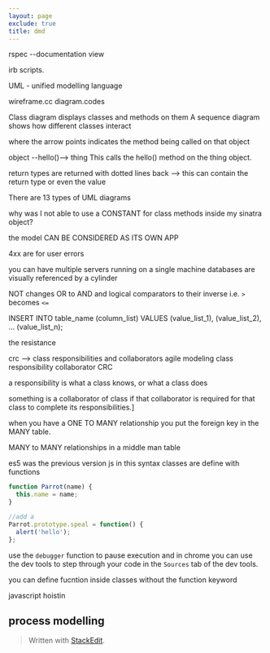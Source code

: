 ```yaml
---
layout: page
exclude: true
title: dmd
---
```


rspec --documentation view

irb scripts.

UML - unified modelling language

wireframe.cc
diagram.codes

Class diagram displays classes and methods on them
A sequence diagram shows how different classes interact

where the arrow points indicates the method being called on that object

object --hello()--> thing
This calls the hello() method on the thing object.

return types are returned with dotted lines back --> this can contain the return type or even the value

There are 13 types of UML diagrams


why was I not able to use a CONSTANT for class methods inside my sinatra object?

the model CAN BE CONSIDERED AS ITS OWN APP

4xx are for user errors

you can have multiple servers running on a single machine
databases are visually referenced by a cylinder


NOT changes OR to AND and logical comparators to their inverse i.e. `>` becomes `<=`

INSERT INTO table_name (column_list)
VALUES
    (value_list_1),
    (value_list_2),
    ...
    (value_list_n);

the resistance

crc --> class responsibilities and collaborators
agile modeling class responsibility collaborator CRC

a responsibility is what a class knows, or what a class does

something is a collaborator of class if that collaborator is required for that class to complete its responsibilities.]

when you have a ONE TO MANY relationship you put the foreign key in the MANY table.

MANY to MANY relationships in a middle man table

es5 was the previous version js
in this syntax classes are define with functions
```js
function Parrot(name) {
  this.name = name;
}

//add a 
Parrot.prototype.speal = function() {
  alert('hello');
};

```

use the `debugger` function to pause execution and in chrome you can use the dev tools to step through your code in the `Sources` tab of the dev tools.

you can define fucntion inside classes without the function keyword

javascript hoistin

## process modelling


> Written with [StackEdit](https://stackedit.io/).
<!--stackedit_data:
eyJoaXN0b3J5IjpbODMyMzM1NjkzLC0xODUxMjI4ODIsMTM0ND
UyMjE3OCwxNjY4Njc2ODQxLC0xOTI4MDgyOCwxOTQxMjg1ODUz
LC02MjY3MzgxNzMsLTE5ODc2MjkzNCwtMTY0NDg0NzY5MCwtNj
Q5NjIwMDMzLC0yMDg1MDUxOTcxLC0yMDM1ODc5NDA2LC0xMTMy
ODQ2MTM3LDE4MDE1NzU3OTgsMTkxNjc5MTcyNSwtMTA5NDcyMz
k1MSwtMTMzMzQ4NDAxOV19
-->